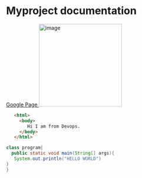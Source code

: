 # Myproject documentation
<a href="https://google.com/"> Google Page </a>
<img width="225" height="225" alt="image" src="https://github.com/user-attachments/assets/e72d6c93-d779-4827-9808-c5a5a25ab948" />
```html
   <html>
     <body>
        Hi I am from Devops.
     </body>
   </html>
```

```java
class program{
  public static void main(String[] args){
   System.out.println("HELLO WORLD")
}
}
```
